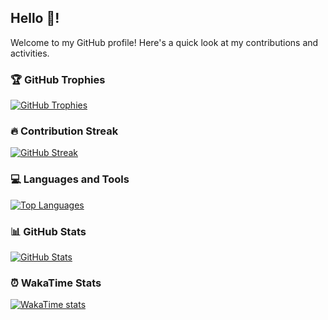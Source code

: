 ## Hello 👋!

Welcome to my GitHub profile! Here's a quick look at my contributions and activities.

### 🏆 GitHub Trophies

[![GitHub Trophies](https://github-profile-trophy.vercel.app/?username=NikitaZotov&theme=radical)](https://github.com/ryo-ma/github-profile-trophy)

### 🔥 Contribution Streak

[![GitHub Streak](https://github-readme-streak-stats.herokuapp.com/?user=NikitaZotov&theme=dark)](https://git.io/streak-stats)

### 💻 Languages and Tools

[![Top Languages](https://github-readme-stats.vercel.app/api/top-langs/?username=NikitaZotov&layout=compact&theme=dracula)](https://github.com/anuraghazra/github-readme-stats)

### 📊 GitHub Stats

[![GitHub Stats](https://github-readme-stats.vercel.app/api?username=NikitaZotov&rank_icon=percentile&theme=dracula&include_all_commits=true)](https://github.com/anuraghazra/github-readme-stats)

### ⏰ WakaTime Stats

[![WakaTime stats](https://github-readme-stats.vercel.app/api/wakatime?username=NikitaZotov)](https://github.com/anuraghazra/github-readme-stats)
